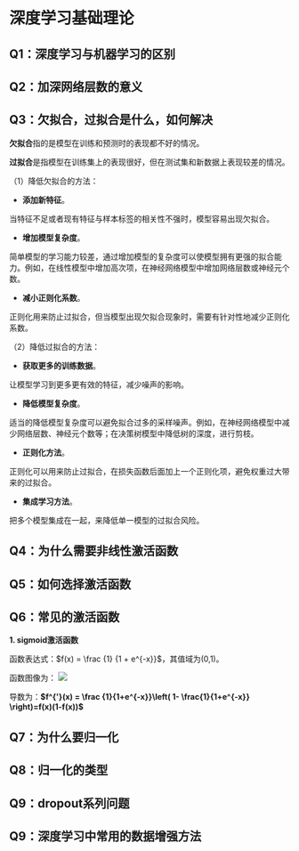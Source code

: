 # 深度学习基础理论
## Q1：深度学习与机器学习的区别

## Q2：加深网络层数的意义

## Q3：欠拟合，过拟合是什么，如何解决

**欠拟合**指的是模型在训练和预测时的表现都不好的情况。

**过拟合**是指模型在训练集上的表现很好，但在测试集和新数据上表现较差的情况。

（1）降低欠拟合的方法：

- **添加新特征**。  

当特征不足或者现有特征与样本标签的相关性不强时，模型容易出现欠拟合。

- **增加模型复杂度**。  

简单模型的学习能力较差，通过增加模型的复杂度可以使模型拥有更强的拟合能力。例如，在线性模型中增加高次项，在神经网络模型中增加网络层数或神经元个数。

- **减小正则化系数**。    

正则化用来防止过拟合，但当模型出现欠拟合现象时，需要有针对性地减少正则化系数。

（2）降低过拟合的方法：

- **获取更多的训练数据**。 

让模型学习到更多更有效的特征，减少噪声的影响。

- **降低模型复杂度**。  

适当的降低模型复杂度可以避免拟合过多的采样噪声。例如，在神经网络模型中减少网络层数、神经元个数等；在决策树模型中降低树的深度，进行剪枝。

- **正则化方法**。  

正则化可以用来防止过拟合，在损失函数后面加上一个正则化项，避免权重过大带来的过拟合。

- **集成学习方法**。  

把多个模型集成在一起，来降低单一模型的过拟合风险。


## Q4：为什么需要非线性激活函数

## Q5：如何选择激活函数

## Q6：常见的激活函数
**1. sigmoid激活函数**  

函数表达式：$f(x) = \frac {1} {1 + e^{-x}}$，其值域为(0,1)。

函数图像为：
![](https://mmbiz.qpic.cn/mmbiz_png/KmXPKA19gW9PrS2jqcgp04sYOZNhbMVWe5nFPYqgmwEMyFYMqhWsHUjkwrJLPpeTvVRTGOF54Q7sgCInu1ME0w/640?wx_fmt=png&tp=webp&wxfrom=5&wx_lazy=1&wx_co=1)

导数为：**$f^{'}(x) = \frac {1}{1+e^{-x}}\left( 1- \frac{1}{1+e^{-x}} \right)=f(x)(1-f(x))$**

## Q7：为什么要归一化

## Q8：归一化的类型

## Q9：dropout系列问题

## Q9：深度学习中常用的数据增强方法


